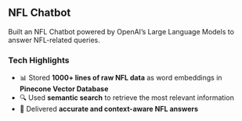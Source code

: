 ## NFL Chatbot

Built an NFL Chatbot powered by OpenAI’s Large Language Models to answer NFL-related queries.

### Tech Highlights
- 📊 Stored **1000+ lines of raw NFL data** as word embeddings in **Pinecone Vector Database**  
- 🔍 Used **semantic search** to retrieve the most relevant information  
- 🏈 Delivered **accurate and context-aware NFL answers**  


